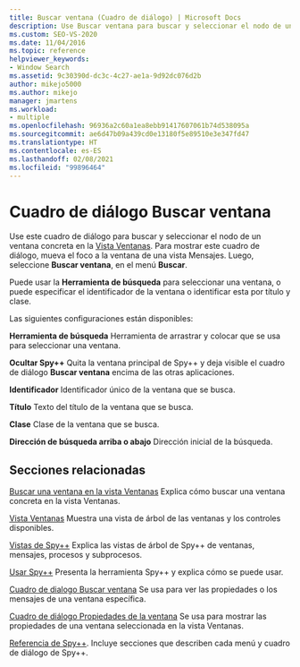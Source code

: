 ```yaml
---
title: Buscar ventana (Cuadro de diálogo) | Microsoft Docs
description: Use Buscar ventana para buscar y seleccionar el nodo de una ventana concreta en la vista Ventanas. Consulte este artículo para ver las descripciones de la configuración.
ms.custom: SEO-VS-2020
ms.date: 11/04/2016
ms.topic: reference
helpviewer_keywords:
- Window Search
ms.assetid: 9c30390d-dc3c-4c27-ae1a-9d92dc076d2b
author: mikejo5000
ms.author: mikejo
manager: jmartens
ms.workload:
- multiple
ms.openlocfilehash: 96936a2c60a1ea8ebb91417607061b74d538095a
ms.sourcegitcommit: ae6d47b09a439cd0e13180f5e89510e3e347fd47
ms.translationtype: HT
ms.contentlocale: es-ES
ms.lasthandoff: 02/08/2021
ms.locfileid: "99896464"
---
```

# <a name="window-search-dialog-box"></a>Cuadro de diálogo Buscar ventana
Use este cuadro de diálogo para buscar y seleccionar el nodo de un ventana concreta en la [Vista Ventanas](../debugger/windows-view.md). Para mostrar este cuadro de diálogo, mueva el foco a la ventana de una vista Mensajes. Luego, seleccione **Buscar ventana**, en el menú **Buscar**.

 Puede usar la **Herramienta de búsqueda** para seleccionar una ventana, o puede especificar el identificador de la ventana o identificar esta por título y clase.

 Las siguientes configuraciones están disponibles:

 **Herramienta de búsqueda** Herramienta de arrastrar y colocar que se usa para seleccionar una ventana.

 **Ocultar Spy++** Quita la ventana principal de Spy++ y deja visible el cuadro de diálogo **Buscar ventana** encima de las otras aplicaciones.

 **Identificador** Identificador único de la ventana que se busca.

 **Título** Texto del título de la ventana que se busca.

 **Clase** Clase de la ventana que se busca.

 **Dirección de búsqueda arriba o abajo** Dirección inicial de la búsqueda.

## <a name="related-sections"></a>Secciones relacionadas
 [Buscar una ventana en la vista Ventanas](../debugger/how-to-search-for-a-window-in-windows-view.md) Explica cómo buscar una ventana concreta en la vista Ventanas.

 [Vista Ventanas](../debugger/windows-view.md) Muestra una vista de árbol de las ventanas y los controles disponibles.

 [Vistas de Spy++](../debugger/spy-increment-views.md) Explica las vistas de árbol de Spy++ de ventanas, mensajes, procesos y subprocesos.

 [Usar Spy++](../debugger/using-spy-increment.md) Presenta la herramienta Spy++ y explica cómo se puede usar.

 [Cuadro de dialogo Buscar ventana](../debugger/find-window-dialog-box.md) Se usa para ver las propiedades o los mensajes de una ventana específica.

 [Cuadro de diálogo Propiedades de la ventana](../debugger/window-properties-dialog-box.md) Se usa para mostrar las propiedades de una ventana seleccionada en la vista Ventanas.

 [Referencia de Spy++](../debugger/spy-increment-reference.md). Incluye secciones que describen cada menú y cuadro de diálogo de Spy++.